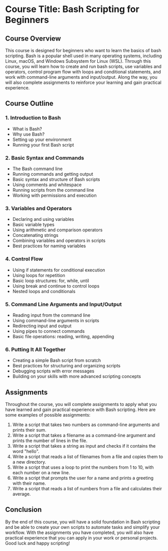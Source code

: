 # Course Title: Bash Scripting for Beginners
## Course Overview
This course is designed for beginners who want to learn the basics of bash scripting. Bash is a popular shell used in many operating systems, including Linux, macOS, and Windows Subsystem for Linux (WSL). Through this course, you will learn how to create and run bash scripts, use variables and operators, control program flow with loops and conditional statements, and work with command-line arguments and input/output. Along the way, you will also complete assignments to reinforce your learning and gain practical experience.

## Course Outline

### 1. Introduction to Bash
- What is Bash?
- Why use Bash?
- Setting up your environment
- Running your first Bash script

### 2. Basic Syntax and Commands

- The Bash command line
- Running commands and getting output
- Basic syntax and structure of Bash scripts
- Using comments and whitespace
- Running scripts from the command line
- Working with permissions and execution

### 3. Variables and Operators

- Declaring and using variables
- Basic variable types
- Using arithmetic and comparison operators
- Concatenating strings
- Combining variables and operators in scripts
- Best practices for naming variables

### 4. Control Flow

- Using if statements for conditional execution
- Using loops for repetition
- Basic loop structures: for, while, until
- Using break and continue to control loops
- Nested loops and conditionals

### 5. Command Line Arguments and Input/Output

- Reading input from the command line
- Using command-line arguments in scripts
- Redirecting input and output
- Using pipes to connect commands
- Basic file operations: reading, writing, appending

### 6. Putting It All Together

- Creating a simple Bash script from scratch
- Best practices for structuring and organizing scripts
- Debugging scripts with error messages
- Building on your skills with more advanced scripting concepts

## Assignments

Throughout the course, you will complete assignments to apply what you have learned and gain practical experience with Bash scripting. Here are some examples of possible assignments:

1. Write a script that takes two numbers as command-line arguments and prints their sum.
2. Write a script that takes a filename as a command-line argument and prints the number of lines in the file.
3. Write a script that takes a string as input and checks if it contains the word "hello".
4. Write a script that reads a list of filenames from a file and copies them to a new directory.
5. Write a script that uses a loop to print the numbers from 1 to 10, with each number on a new line.
6. Write a script that prompts the user for a name and prints a greeting with their name.
7. Write a script that reads a list of numbers from a file and calculates their average.

## Conclusion

By the end of this course, you will have a solid foundation in Bash scripting and be able to create your own scripts to automate tasks and simplify your workflow. With the assignments you have completed, you will also have practical experience that you can apply in your work or personal projects. Good luck and happy scripting!